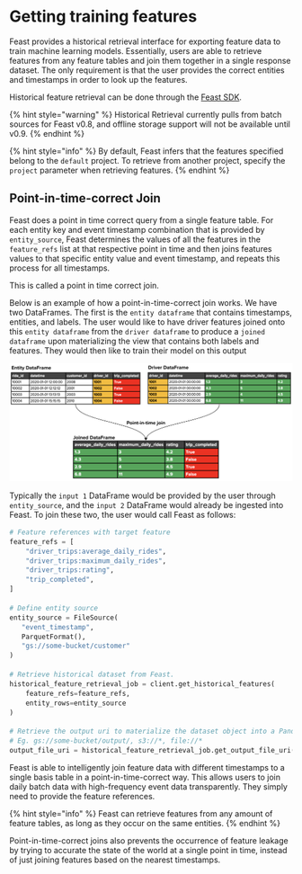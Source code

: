# Getting training features

Feast provides a historical retrieval interface for exporting feature data to train machine learning models. Essentially, users are able to retrieve features from any feature tables and join them together in a single response dataset. The only requirement is that the user provides the correct entities and timestamps in order to look up the features.

Historical feature retrieval can be done through the [Feast SDK](https://api.docs.feast.dev/python).

{% hint style="warning" %}
Historical Retrieval currently pulls from batch sources for Feast v0.8, and offline storage support will not be available until v0.9.
{% endhint %}

{% hint style="info" %}
By default, Feast infers that the features specified belong to the `default` project. To retrieve from another project, specify the `project` parameter when retrieving features.
{% endhint %}

## **Point-in-time-correct Join**

Feast does a point in time correct query from a single feature table. For each entity key and event timestamp combination that is provided by `entity_source`, Feast determines the values of all the features in the `feature_refs` list at that respective point in time and then joins features values to that specific entity value and event timestamp, and repeats this process for all timestamps.

This is called a point in time correct join.

Below is an example of how a point-in-time-correct join works. We have two DataFrames. The first is the `entity dataframe` that contains timestamps, entities, and labels. The user would like to have driver features joined onto this `entity dataframe` from the `driver dataframe` to produce a `joined dataframe` upon materializing the view that contains both labels and features. They would then like to train their model on this output

![](../.gitbook/assets/point_in_time_join%20%281%29.png)

Typically the `input 1` DataFrame would be provided by the user through `entity_source`, and the `input 2` DataFrame would already be ingested into Feast. To join these two, the user would call Feast as follows:

```python
# Feature references with target feature
feature_refs = [
    "driver_trips:average_daily_rides",
    "driver_trips:maximum_daily_rides",
    "driver_trips:rating",
    "trip_completed",
]

# Define entity source
entity_source = FileSource(
   "event_timestamp",
   ParquetFormat(),
   "gs://some-bucket/customer"
)

# Retrieve historical dataset from Feast.
historical_feature_retrieval_job = client.get_historical_features(
    feature_refs=feature_refs,
    entity_rows=entity_source
)

# Retrieve the output uri to materialize the dataset object into a Pandas DataFrame etc.
# Eg. gs://some-bucket/output/, s3://*, file://*
output_file_uri = historical_feature_retrieval_job.get_output_file_uri()
```

Feast is able to intelligently join feature data with different timestamps to a single basis table in a point-in-time-correct way. This allows users to join daily batch data with high-frequency event data transparently. They simply need to provide the feature references.

{% hint style="info" %}
Feast can retrieve features from any amount of feature tables, as long as they occur on the same entities.
{% endhint %}

Point-in-time-correct joins also prevents the occurrence of feature leakage by trying to accurate the state of the world at a single point in time, instead of just joining features based on the nearest timestamps.

